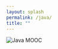 ```yaml
---
layout: splash
permalink: /java/
title: ""
---
```


<img src="https://i.imgur.com/nWGkPPM.jpg" title="Java MOOC" />
